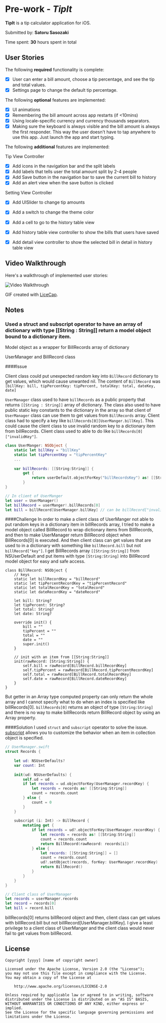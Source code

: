 # Pre-work - *TipIt*

**TipIt** is a tip calculator application for iOS.

Submitted by: **Satoru Sasozaki**

Time spent: **30** hours spent in total

## User Stories

The following **required** functionality is complete:

* [x] User can enter a bill amount, choose a tip percentage, and see the tip and total values.
* [x] Settings page to change the default tip percentage.

The following **optional** features are implemented:
* [x] UI animations
* [x] Remembering the bill amount across app restarts (if <10mins)
* [x] Using locale-specific currency and currency thousands separators.
* [x] Making sure the keyboard is always visible and the bill amount is always the first responder. This way the user doesn't have to tap anywhere to use this app. Just launch the app and start typing.

The following **additional** features are implemented:

Tip View Controller

* [x] Add icons in the navigation bar and the split labels
* [x] Add labels that tells user the total amount split by 2-4 people
* [x] Add Save button in the navigation bar to save the current bill to history
* [x] Add an alert view when the save button is clicked

Setting View Controller

* [x] Add UISlider to change tip amounts
* [x] Add a switch to change the theme color
* [x] Add a cell to go to the history table view

* [x] Add history table view controller to show the bills that users have saved
* [x] Add detail view controller to show the selected bill in detail in history table view


## Video Walkthrough

Here's a walkthrough of implemented user stories:

<img src='http://i.imgur.com/link/to/your/gif/file.gif' title='Video Walkthrough' width='' alt='Video Walkthrough' />

GIF created with [LiceCap](http://www.cockos.com/licecap/).

## Notes
### Used a struct and subscript operator to have an array of dictionary with type [[String : String]] return a model object bound to a dictionary item.

Model object as a wrapper for BillRecords array of dictionary

UserManager and BillRecord class

####Issue

Client class could put unexpected random key into `BillRecord` dictionary to get values, which would cause unwanted nil.
The content of `BillRecord` was
`[billKey: bill, tipPercentKey: tipPercent, totalKey: total, dateKey, date]`

`UserManager` class used to have `billRecords` as a public property that returns `[[String : String]]` array of dictionary. The class also used to have public static key constants to the dictionary in the array so that client of `UserManager` class can use them to get values from `BillRecords` array.
Client class had to specify a key like `billRecords[0][UserManger.billKey]`. This could cause the client class to use invalid random key to a dictionary item from billRecords. Client class used to able to do like `billRecords[0]["invalidKey"]`.

```swift
class UserManger: NSObject {
	static let billKey = "billKey"
	static let tipPercentKey = "tipPercentKey"
	...
	
	var billRecords: [[String:String]] {
		get {
			return userDefault.objectForKey("billRecordsKey") as! [[String:String]]
		}
}

// In client of UserManger
let user = UserManager()
let billRecord = userManger!.billRecords[0]
let bill = billRecord[UserManager.billKey] // can be billRecord["invalidKey"]
```

####Challenge
In order to make a client class of UserManger not able to put random keys in a dictionary item in billRecords array, I tried to make a model object called BillRecord to wrap dictionary items from BillRecords, and then to make UserManager return BillRecord object when BillRecords[0] is executed. And then client class can get values that are used to in a dictionary with something like `billRecord.bill` but not `billRecord["key"]`. I get BillRecords array `[[String:String]]` from NSUserDefault and put items with type `[String:String]` into BillRecord model object for easy and safe access.

```
class BillRecord: NSObject {
    // keys
    static let billRecordKey = "billRecord"
    static let tipPercentRecordKey = "tipPercentRecord"
    static let totalRecordKey = "totalRecord"
    static let dateRecordKey = "dateRecord"
    
    let bill: String?
    let tipPercent: String?
    let total: String?
    let date: String?
    
    override init() {
        bill = ""
        tipPercent = ""
        total = ""
        date = ""
        super.init()
    }
    
    // init with an item from [[String:String]]
    init(rawRecord: [String:String]) {
        self.bill = rawRecord[BillRecord.billRecordKey]
        self.tipPercent = rawRecord[BillRecord.tipPercentRecordKey]
        self.total = rawRecord[BillRecord.totalRecordKey]
        self.date = rawRecord[BillRecord.dateRecordKey]
    }
}
```
But getter in an Array type computed property can only return the whole array and I cannot specify what to do when an index is specified like billRecords[0].
`billRecords[0]` returns an object of type `[String:String]` and there is no way to make billRecords return BillRecord object by using an Array property.



####Solution
I used `struct` and `subscript` operator to solve the issue.
<a target="_blank" href="https://developer.apple.com/library/ios/documentation/Swift/Conceptual/Swift_Programming_Language/Subscripts.html">subscript</a> allows you to customize the behavior when an item in collection object is specified.


```swift
// UserManager.swift
struct Records {
    
    let ud: NSUserDefaults?
    var count: Int
    
    init(ud: NSUserDefaults) {
        self.ud = ud
        if let records = ud.objectForKey(UserManager.recordKey) {
            let records = records as! [[String:String]]
            count = records.count
        } else {
            count = 0
        }
    }
    
    subscript (i: Int) -> BillRecord {
        mutating get {
            if let records = ud?.objectForKey(UserManager.recordKey) {
                let records = records as! [[String:String]]
                count = records.count
                return BillRecord(rawRecord: records[i])
            } else {
                let records: [[String:String]] = []
                count = records.count
                ud?.setObject(records, forKey: UserManager.recordKey)
                return BillRecord()
            }
        }
    }
}

// Client class of UserManager
let records = userManager.records
let record = records[0]
let bill = record.bill 
```

billRecords[0] returns billRecord object and then, client class can get values with billRecord.bill but not billRecord[UserManager.billKey]. I give a least privilege to a client class of UserManger and the client class would never fail to get values from billRecord.


## License

    Copyright [yyyy] [name of copyright owner]

    Licensed under the Apache License, Version 2.0 (the "License");
    you may not use this file except in compliance with the License.
    You may obtain a copy of the License at

        http://www.apache.org/licenses/LICENSE-2.0

    Unless required by applicable law or agreed to in writing, software
    distributed under the License is distributed on an "AS IS" BASIS,
    WITHOUT WARRANTIES OR CONDITIONS OF ANY KIND, either express or implied.
    See the License for the specific language governing permissions and
    limitations under the License.
